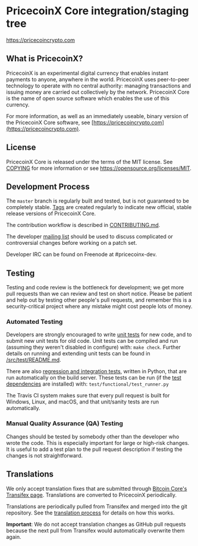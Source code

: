 PricecoinX Core integration/staging tree
=====================================


https://pricecoincrypto.com

What is PricecoinX?
----------------

PricecoinX is an experimental digital currency that enables instant payments to
anyone, anywhere in the world. PricecoinX uses peer-to-peer technology to operate
with no central authority: managing transactions and issuing money are carried
out collectively by the network. PricecoinX Core is the name of open source
software which enables the use of this currency.

For more information, as well as an immediately useable, binary version of
the PricecoinX Core software, see [https://pricecoincrypto.com](https://pricecoincrypto.com).

License
-------

PricecoinX Core is released under the terms of the MIT license. See [COPYING](COPYING) for more
information or see https://opensource.org/licenses/MIT.

Development Process
-------------------

The `master` branch is regularly built and tested, but is not guaranteed to be
completely stable. [Tags](https://github.com/ZachChan105/pricecoinx/tags) are created
regularly to indicate new official, stable release versions of PricecoinX Core.

The contribution workflow is described in [CONTRIBUTING.md](CONTRIBUTING.md).

The developer [mailing list](https://groups.google.com/forum/#!forum/pricecoinx-dev)
should be used to discuss complicated or controversial changes before working
on a patch set.

Developer IRC can be found on Freenode at #pricecoinx-dev.

Testing
-------

Testing and code review is the bottleneck for development; we get more pull
requests than we can review and test on short notice. Please be patient and help out by testing
other people's pull requests, and remember this is a security-critical project where any mistake might cost people
lots of money.

### Automated Testing

Developers are strongly encouraged to write [unit tests](src/test/README.md) for new code, and to
submit new unit tests for old code. Unit tests can be compiled and run
(assuming they weren't disabled in configure) with: `make check`. Further details on running
and extending unit tests can be found in [/src/test/README.md](/src/test/README.md).

There are also [regression and integration tests](/test), written
in Python, that are run automatically on the build server.
These tests can be run (if the [test dependencies](/test) are installed) with: `test/functional/test_runner.py`

The Travis CI system makes sure that every pull request is built for Windows, Linux, and macOS, and that unit/sanity tests are run automatically.

### Manual Quality Assurance (QA) Testing

Changes should be tested by somebody other than the developer who wrote the
code. This is especially important for large or high-risk changes. It is useful
to add a test plan to the pull request description if testing the changes is
not straightforward.

Translations
------------

We only accept translation fixes that are submitted through [Bitcoin Core's Transifex page](https://www.transifex.com/projects/p/bitcoin/).
Translations are converted to PricecoinX periodically.

Translations are periodically pulled from Transifex and merged into the git repository. See the
[translation process](doc/translation_process.md) for details on how this works.

**Important**: We do not accept translation changes as GitHub pull requests because the next
pull from Transifex would automatically overwrite them again.
